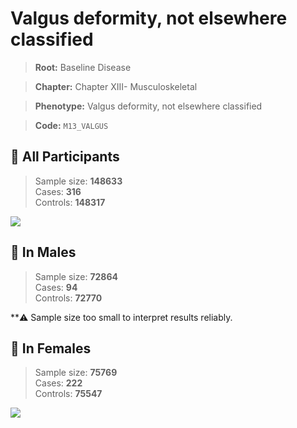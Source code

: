 # Valgus deformity, not elsewhere classified

> **Root:** Baseline Disease  

> **Chapter:** Chapter XIII- Musculoskeletal  

> **Phenotype:** Valgus deformity, not elsewhere classified  

> **Code:** `M13_VALGUS`

## 🧪 All Participants  
> Sample size: **148633**  
> Cases: **316**  
> Controls: **148317**
<img src="/Disease/Figures/ALL/Incidence/M13_VALGUS.png"/>
<CsvTable src="/public/Disease/Data/ALL/Incidence/COX_M13_VALGUS.csv" label="🔍 View full results" />

## 👨 In Males  
> Sample size: **72864**  
> Cases: **94**  
> Controls: **72770**

**⚠️ Sample size too small to interpret results reliably.


## 👩 In Females  
> Sample size: **75769**  
> Cases: **222**  
> Controls: **75547**
<img src="/Disease/Figures/Female/Incidence/M13_VALGUS.png"/>
<CsvTable src="/public/Disease/Data/Female/Incidence/COX_M13_VALGUS.csv" label="🔍 View full results" />
